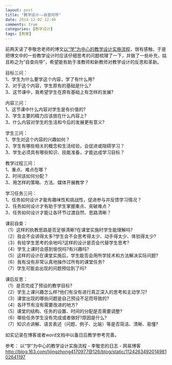 ```yaml
---
layout: post
title: "教学设计——自查向导"
date: 2014-12-02 12:49
comments: true
categories: [教学设计]
tags: [教案]
---
```

前两天读了李敬忠老师的博文[以“学”为中心的教学设计实施流程](http://blog.163.com/lijingzhong4170977@126/blog/static/112426349201498102641197)，很有感触，于是把博文中的一些教学设计时应该仔细思考的问题梳理了一下，并做了一些补充，姑且称之为“自查向导”，希望能有助于准教师和新教师对教学设计的反思和革新。  

目标三问：  
1、学生为什么要学这个内容，学了有什么用?  
2、对于这个内容，学生原有的基础是什么?  
3、这节课中，我希望学生在原有基础上有怎样的发展?  

内容三问：  
1、这节课中什么内容对学生是有价值的?  
2、学生主要的精力应该放在什么内容上?  
3、什么内容对学生的生活和今后的发展更有意义?  

学生三问：  
1、学生对这个内容的兴趣如何？  
2、学生有哪些相关的概念和生活经验，会促进或阻碍学习？  
3、学生必须具有哪些知识、技能准备，才能达成学习目标？  

教学过程三问：  
1、重点、难点在哪？  
2、时间该如何分配？  
3、用怎样的策略、方法、媒体开展教学？  

学习任务三问：  
1、任务如何设计才能有趣味性和挑战性，促进参与并反馈学习情况？  
2、任务如何设计才有助于学生掌握重点、突破难点？  
3、任务如何设计才能让各环节过渡自然、思路清晰？  

课前自查：  
（1）这样的执教思路是否足够清晰?在课堂实施时学生能理解吗?  
（2）我会不会讲得太多?学生会不会思考得太少、动手得太少、体验得太少?  
（3）有给学生思考的余地吗?这样的设计是否会代替学生思考?  
（4）学生上课时会感到愉悦吗?有兴趣吗?  
（5）这样的设计在课堂实施后，学生能否会用所学技术和方法解决实际问题?  
（6）我有没有非常认真地操作过所有的课堂任务?  
（7）学生可能会出现的问题预估到了吗?  

课后反思：  
（1）是否完成了预设的教学目标?  
（2）学生上课兴趣怎么样?他们有没有进行真正深入的思考和主动学习?  
（3）课堂出现的哪些问题是自己预设不足而导致的?  
（4）各环节有没有需要改进的地方?  
（5）课堂的结构、任务的设置、时间的分配是否需要调整?  
（6）哪些任务学生没有完成或者做好?原因是什么?  
（7）知识点讲解、语言表述（问题、例子、比喻）等是否简洁、清晰、易懂?  

如实记录在博客或者word文档中以备日后教学参考完善。  


参考：
以“学”为中心的教学设计实施流程 - 李敬忠的日志 - 网易博客
http://blog.163.com/lijingzhong4170977@126/blog/static/112426349201498102641197